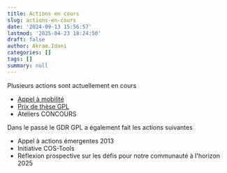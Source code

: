 ```yaml
---
title: Actions en cours
slug: actions-en-cours
date: '2024-09-13 15:56:57'
lastmod: '2025-04-23 18:24:50'
draft: false
author: Akram.Idani
categories: []
tags: []
summary: null
---
```


Plusieurs actions sont actuellement en cours

  * [Appel à mobilité](https://gdr-gpl.cnrs.fr/?page_id=415)
  * [Prix de thèse GPL](https://gdr-gpl.cnrs.fr/?page_id=376)
  * Ateliers CONCOURS



Dans le passé le GDR GPL a également fait les actions suivantes

  * Appel à actions émergentes 2013
  * Initiative COS-Tools
  * Réflexion prospective sur les défis pour notre communauté à l'horizon 2025


